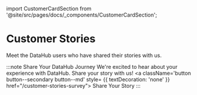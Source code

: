 import CustomerCardSection from '@site/src/pages/docs/_components/CustomerCardSection';

# Customer Stories

Meet the DataHub users who have shared their stories with us.

:::note Share Your DataHub Journey
We're excited to hear about your experience with DataHub. Share your story with us!
<a
    className='button button--secondary button--md'
    style= {{ textDecoration: 'none' }}
    href="/customer-stories-survey">
Share Your Story
</a>
:::

<CustomerCardSection />
